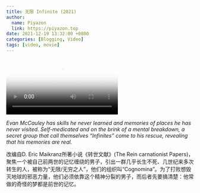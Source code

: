 ```yaml
---
title: 无限 Infinite (2021)
author:
  name: Piyazon
  link: https://piyazon.top
date: 2021-12-19 13:32:00 +0800
categories: [Blogging, Video]
tags: [video, movie]
---
```



<video id="player" class="weixin_video" playsinline controls x-webkit-airplay poster="https://git.lug.ustc.edu.cn/flame3/images/-/raw/main/movie/infinite.jpg"
  wxv="wxv_2186076374938025985" src="">
  <!-- Captions are optional -->
  <track kind="captions" label="English" src="https://piyazon.top/storage/assets/subtitles/infinite-en.vtt" srclang="en"
      />
  <track kind="captions" label="汉语" src="https://piyazon.top/storage/assets/subtitles/infinite-cn.vtt" srclang="zh-CN" />
</video>


*Evan McCauley has skills he never learned and memories of places he has never visited. Self-medicated and on the brink of a mental breakdown, a secret group that call themselves “Infinites” come to his rescue, revealing that his memories are real.*

改编自D. Eric Maikranz所著小说《转世文献》(The Rein carnationist Papers)，聚焦一个被自己前两世的记忆缠绕的男子，引出一群几乎长生不死、几世纪来多次转生的人，被称为“无限/无穷之人”，他们的组织叫“Cognomina”。为了打败想毁灭地球的邪恶力量，他们必须依靠这个精神分裂的男子，而后者先要搞清楚：他常做的奇怪的梦都是前世的记忆。


